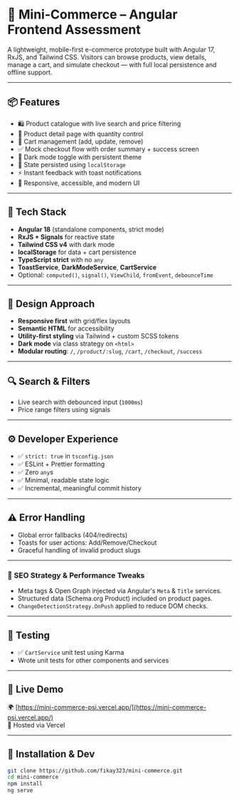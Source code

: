 # 🛒 Mini-Commerce – Angular Frontend Assessment

A lightweight, mobile-first e-commerce prototype built with Angular 17, RxJS, and Tailwind CSS. Visitors can browse products, view details, manage a cart, and simulate checkout — with full local persistence and offline support.

---

## 📦 Features

- 🛍 Product catalogue with live search and price filtering
- 📄 Product detail page with quantity control
- 🛒 Cart management (add, update, remove)
- ✅ Mock checkout flow with order summary + success screen
- 🌙 Dark mode toggle with persistent theme
- 💾 State persisted using `localStorage`
- ⚡ Instant feedback with toast notifications
- 📱 Responsive, accessible, and modern UI

---

## 🧱 Tech Stack

- **Angular 18** (standalone components, strict mode)
- **RxJS + Signals** for reactive state
- **Tailwind CSS v4** with dark mode
- **localStorage** for data + cart persistence
- **TypeScript strict** with no `any`
- **ToastService**, **DarkModeService**, **CartService**
- Optional: `computed()`, `signal()`, `ViewChild`, `fromEvent`, `debounceTime`

---

## 📐 Design Approach

- **Responsive first** with grid/flex layouts
- **Semantic HTML** for accessibility
- **Utility-first styling** via Tailwind + custom SCSS tokens
- **Dark mode** via class strategy on `<html>`
- **Modular routing**: `/`, `/product/:slug`, `/cart`, `/checkout`, `/success`

---

## 🔍 Search & Filters

- Live search with debounced input (`1000ms`)
- Price range filters using signals

---

## ⚙️ Developer Experience

- ✅ `strict: true` in `tsconfig.json`
- ✅ ESLint + Prettier formatting
- ✅ Zero `any`s
- ✅ Minimal, readable state logic
- ✅ Incremental, meaningful commit history

---

## ⚠️ Error Handling

- Global error fallbacks (404/redirects)
- Toasts for user actions: Add/Remove/Checkout
- Graceful handling of invalid product slugs

---
### 🚀 SEO Strategy & Performance Tweaks

- Meta tags & Open Graph injected via Angular's `Meta` & `Title` services.
- Structured data (Schema.org Product) included on product pages.
- `ChangeDetectionStrategy.OnPush` applied to reduce DOM checks.

---

## 🧪 Testing

- ✅ `CartService` unit test using Karma
- Wrote unit tests for other components and services

---

## 🔗 Live Demo

🌍 [https://mini-commerce-psi.vercel.app/](https://mini-commerce-psi.vercel.app/)  
🔗 Hosted via Vercel

---

## 📁 Installation & Dev

```bash
git clone https://github.com/fikay323/mini-commerce.git
cd mini-commerce
npm install
ng serve
